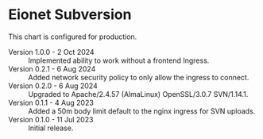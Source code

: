 # Eionet Subversion

This chart is configured for production.

<dl>
  <dt>Version 1.0.0 - 2 Oct 2024</dt>
  <dd>Implemented ability to work without a frontend Ingress.</dd>

  <dt>Version 0.2.1 - 6 Aug 2024</dt>
  <dd>Added network security policy to only allow the ingress to connect.</dd>

  <dt>Version 0.2.0 - 6 Aug 2024</dt>
  <dd>Upgraded to Apache/2.4.57 (AlmaLinux) OpenSSL/3.0.7 SVN/1.14.1.</dd>

  <dt>Version 0.1.1 - 4 Aug 2023</dt>
  <dd>Added a 50m body limit default to the nginx ingress for SVN uploads.</dd>

  <dt>Version 0.1.0 - 11 Jul 2023</dt>
  <dd>Initial release.</dd>
</dl>
